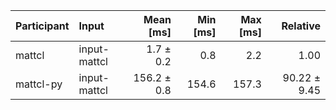 | Participant | Input | Mean [ms] | Min [ms] | Max [ms] | Relative |
|:---|:---|---:|---:|---:|---:|
| mattcl | input-mattcl | 1.7 ± 0.2 | 0.8 | 2.2 | 1.00 |
| mattcl-py | input-mattcl | 156.2 ± 0.8 | 154.6 | 157.3 | 90.22 ± 9.45 |
